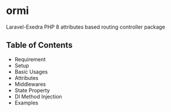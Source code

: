 # ormi
Laravel-Exedra PHP 8 attributes based routing controller package

## Table of Contents
- Requirement
- Setup
- Basic Usages
- Attributes
- Middlewares
- State Property
- DI Method Injection
- Examples
